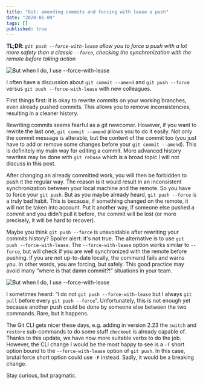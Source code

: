 ```yaml
---
title: "Git: amending commits and forcing with lease a push"
date: "2020-01-09"
tags: []
published: true
---
```


**TL;DR**: _`git push --force-with-lease` allow you to force a push with a lot more safety than a classic `--force`, checking the synchronization with the remote before taking action_

![But when I do, I use --force-with-lease](/assets/posts/git-push-force-with-lease-meme-1.avif)

I often have a discussion about `git commit --amend` and `git push --force` versus `git push --force-with-lease` with new colleagues.

First things first: it is okay to rewrite commits on your working branches, even already pushed commits. This allows you to remove inconsistencies, resulting in a cleaner history.

Rewriting commits seems fearful as a git newcomer. However, if you want to rewrite the last one, `git commit --amend` allows you to do it easily. Not only the commit message is alterable, but the content of the commit too (you just have to add or remove some changes before your `git commit --amend`). This is definitely my main way for editing a commit. More advanced history rewrites may be done with `git rebase` which is a broad topic I will not discuss in this post.

After changing an already committed work, you will then be forbidden to push it the regular way. The reason is it would result in an inconsistent synchronization between your local machine and the remote. So you have to force your `git push`. But as you maybe already heard, `git push --force` is a truly bad habit. This is because, if something changed on the remote, it will not be taken into account. Put it another way, if someone else pushed a commit and you didn't pull it before, the commit will be lost (or more precisely, it will be hard to recover).

Maybe you think `git push --force` is unavoidable after rewriting your commits history? Spoiler alert: it's not true. The alternative is to use `git push --force-with-lease`. The `--force-with-lease` option works similar to `--force`, but will check if you are well synchronized with the remote before pushing. If you are not up-to-date locally, the command fails and warns you. In other words, you are forcing, but safely. This good practice may avoid many “where is that damn commit?!” situations in your team.

![But when I do, I use --force-with-lease](/assets/posts/git-push-force-with-lease-meme-2.avif)

I sometimes heard: “I do not `git push --force-with-lease` but I always `git pull` before every `git push --force`”. Unfortunately, this is not enough yet because another push could be done by someone else between the two commands. Rare, but it happens.

The Git CLI gets nicer these days, e.g. adding in version 2.23 the `switch` and `restore` sub-commands to do some stuff `checkout` is already capable of. Thanks to this update, we have now more suitable verbs to do the job. However, the CLI change I would be the most happy to see is a `-f` short option bound to the `--force-with-lease` option of `git push`. In this case, brutal force short option could use `-F` instead. Sadly, it would be a breaking change.

Stay curious, but pragmatic.
